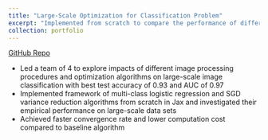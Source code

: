 ```yaml
---
title: "Large-Scale Optimization for Classification Problem"
excerpt: "Implemented from scratch to compare the performance of different optimization algorithms in large-scale classification problem"
collection: portfolio
---
```


[GitHub Repo](https://github.com/simonCodeZzz/DSA4212_Project)
* Led a team of 4 to explore impacts of different image processing procedures and optimization algorithms on large-scale image classification with best test accuracy of 0.93 and AUC of 0.97
* Implemented framework of multi-class logistic regression and SGD variance reduction algorithms from scratch in Jax and investigated their empirical performance on large-scale data sets
* Achieved faster convergence rate and lower computation cost compared to baseline algorithm